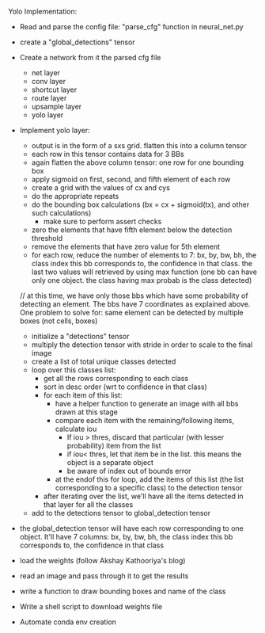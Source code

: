 Yolo Implementation:

- Read and parse the config file: "parse_cfg" function in neural_net.py
- create a "global_detections" tensor
- Create a network from it the parsed cfg file
    - net layer
    - conv layer
    - shortcut layer
    - route layer
    - upsample layer
    - yolo layer
- Implement yolo layer:
    - output is in the form of a sxs grid. flatten this into a column tensor
    - each row in this tensor contains data for 3 BBs
    - again flatten the above column tensor: one row for one bounding box
    - apply sigmoid on first, second, and fifth element of each row
    - create a grid with the values of cx and cys
    - do the appropriate repeats 
    - do the bounding box calculations (bx = cx + sigmoid(tx), and other such calculations)
        - make sure to perform assert checks
    - zero the elements that have fifth element below the detection threshold
    - remove the elements that have zero value for 5th element
    - for each row, reduce the number of elements to 7: bx, by, bw, bh, the class index this bb corresponds to, the confidence in that class. the last two values will retrieved by using max function (one bb can have only one object. the class having max probab is the class detected)

    // at this time, we have only those bbs which have some probability of detecting an element. The bbs have 7 coordinates as explained above. One problem to solve for: same element can be detected by multiple boxes (not cells, boxes)
    - initialize a "detections" tensor
    - multiply the detection tensor with stride in order to scale to the final image
    - create a list of total unique classes detected
    - loop over this classes list:
        - get all the rows corresponding to each class
        - sort in desc order (wrt to confidence in that class)
        - for each item of this list:
            - have a helper function to generate an image with all bbs drawn at this stage
            - compare each item with the remaining/following items, calculate iou 
                - If iou > thres, discard that particular (with lesser probability) item from the list
                - if iou< thres, let that item be in the list. this means the object is a separate object
                - be aware of index out of bounds error
            - at the endof this for loop, add the items of this list (the list corresponding to a specific class) to the detection tensor
        - after iterating over the list, we'll have all the items detected in that layer for all the classes
    - add to the detections tensor to global_detection tensor
- the global_detection tensor will have each row corresponding to one object. It'll have 7 columns: bx, by, bw, bh, the class index this bb corresponds to, the confidence in that class

- load the weights (follow Akshay Kathooriya's blog)
- read an image and pass through it to get the results
- write a function to draw bounding boxes and name of the class

- Write a shell script to download weights file
- Automate conda env creation